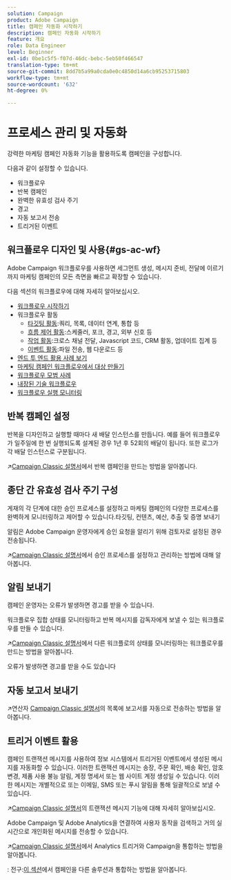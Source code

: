 ```yaml
---
solution: Campaign
product: Adobe Campaign
title: 캠페인 자동화 시작하기
description: 캠페인 자동화 시작하기
feature: 개요
role: Data Engineer
level: Beginner
exl-id: 0be1c5f5-f07d-46dc-bebc-5eb50f466547
translation-type: tm+mt
source-git-commit: 8dd7b5a99a0cda0e0c4850d14a6cb95253715803
workflow-type: tm+mt
source-wordcount: '632'
ht-degree: 0%

---
```


# 프로세스 관리 및 자동화

강력한 마케팅 캠페인 자동화 기능을 활용하도록 캠페인을 구성합니다.

다음과 같이 설정할 수 있습니다.

* 워크플로우
* 반복 캠페인
* 완벽한 유효성 검사 주기
* 경고
* 자동 보고서 전송
* 트리거된 이벤트

## 워크플로우 디자인 및 사용{#gs-ac-wf}

Adobe Campaign 워크플로우를 사용하면 세그먼트 생성, 메시지 준비, 전달에 이르기까지 마케팅 캠페인의 모든 측면을 빠르고 확장할 수 있습니다.

다음 섹션의 워크플로우에 대해 자세히 알아보십시오.

* [워크플로우 시작하기](https://experienceleague.adobe.com/docs/campaign-classic/using/automating-with-workflows/introduction/about-workflows.html?lang=en#automating-with-workflows)
* 워크플로우 활동
   * [타깃팅 활동](https://experienceleague.adobe.com/docs/campaign-classic/using/automating-with-workflows/targeting-activities/about-targeting-activities.html):쿼리, 목록, 데이터 연계, 통합 등
   * [흐름 제어 활동](https://experienceleague.adobe.com/docs/campaign-classic/using/automating-with-workflows/flow-control-activities/about-flow-control-activities.html):스케줄러, 포크, 경고, 외부 신호 등
   * [작업 활동](https://experienceleague.adobe.com/docs/campaign-classic/using/automating-with-workflows/action-activities/about-action-activities.html):크로스 채널 전달, Javascript 코드, CRM 활동, 업데이트 집계 등
   * [이벤트 활동](https://experienceleague.adobe.com/docs/campaign-classic/using/automating-with-workflows/action-activities/about-action-activities.html):파일 전송, 웹 다운로드 등
* [엔드 투 엔드 활용 사례 보기](https://experienceleague.adobe.com/docs/campaign-classic/using/automating-with-workflows/use-cases/about-workflow-use-cases.html)
* [마케팅 캠페인 워크플로우에서 대상 만들기](https://experienceleague.adobe.com/docs/campaign-classic/using/orchestrating-campaigns/orchestrate-campaigns/marketing-campaign-target.html?lang=en#building-the-main-target-in-a-workflow)
* [워크플로우 모범 사례](https://experienceleague.adobe.com/docs/campaign-classic/using/automating-with-workflows/introduction/workflow-best-practices.html)
* [내장된 기술 워크플로우](https://experienceleague.adobe.com/docs/campaign-classic/using/automating-with-workflows/advanced-management/about-technical-workflows.html)
* [워크플로우 실행 모니터링](https://experienceleague.adobe.com/docs/campaign-classic/using/automating-with-workflows/monitoring-workflows/monitoring-workflow-execution.html)

## 반복 캠페인 설정

반복을 디자인하고 실행할 때마다 새 배달 인스턴스를 만듭니다. 예를 들어 워크플로우가 일주일에 한 번 실행되도록 설계된 경우 1년 후 52회의 배달이 됩니다. 또한 로그가 각 배달 인스턴스로 구분됩니다.

:arrow_upper_right:[Campaign Classic 설명서](https://experienceleague.adobe.com/docs/campaign-classic/using/orchestrating-campaigns/orchestrate-campaigns/setting-up-marketing-campaigns.html?lang=en#recurring-and-periodic-campaigns)에서 반복 캠페인을 만드는 방법을 알아봅니다.

## 종단 간 유효성 검사 주기 구성

게재의 각 단계에 대한 승인 프로세스를 설정하고 마케팅 캠페인의 다양한 프로세스를 완벽하게 모니터링하고 제어할 수 있습니다.타깃팅, 컨텐츠, 예산, 추출 및 증명 보내기

알림은 Adobe Campaign 운영자에게 승인 요청을 알리기 위해 검토자로 설정된 경우 전송됩니다.

:arrow_upper_right:[Campaign Classic 설명서](https://experienceleague.adobe.com/docs/campaign-classic/using/orchestrating-campaigns/orchestrate-campaigns/marketing-campaign-approval.html)에서 승인 프로세스를 설정하고 관리하는 방법에 대해 알아봅니다.


## 알림 보내기

캠페인 운영자는 오류가 발생하면 경고를 받을 수 있습니다.

워크플로우 집합 상태를 모니터링하고 반복 메시지를 감독자에게 보낼 수 있는 워크플로우를 만들 수 있습니다.

:arrow_upper_right:[Campaign Classic 설명서](https://experienceleague.adobe.com/docs/campaign-classic/using/automating-with-workflows/use-cases/monitoring/supervising-workflows.html?lang=en#step-1--creating-the-monitoring-workflow)에서 다른 워크플로의 상태를 모니터링하는 워크플로우를 만드는 방법을 알아봅니다.

오류가 발생하면 경고를 받을 수도 있습니다

## 자동 보고서 보내기

:arrow_upper_right:연산자 [Campaign Classic 설명서](https://experienceleague.adobe.com/docs/campaign-classic/using/automating-with-workflows/use-cases/monitoring/sending-a-report-to-a-list.html?lang=en#step-1--creating-the-recipient-list)의 목록에 보고서를 자동으로 전송하는 방법을 알아봅니다.


## 트리거 이벤트 활용

캠페인 트랜잭션 메시지를 사용하여 정보 시스템에서 트리거된 이벤트에서 생성된 메시지를 자동화할 수 있습니다. 이러한 트랜잭션 메시지는 송장, 주문 확인, 배송 확인, 암호 변경, 제품 사용 불능 알림, 계정 명세서 또는 웹 사이트 계정 생성일 수 있습니다. 이러한 메시지는 개별적으로 또는 이메일, SMS 또는 푸시 알림을 통해 일괄적으로 보낼 수 있습니다.

:arrow_upper_right:[Campaign Classic 설명서](https://experienceleague.adobe.com/docs/campaign-classic/using/transactional-messaging/introduction/about-transactional-messaging.html?lang=en#transactional-messaging)의 트랜잭션 메시지 기능에 대해 자세히 알아보십시오.


Adobe Campaign 및 Adobe Analytics을 연결하여 사용자 동작을 검색하고 거의 실시간으로 개인화된 메시지를 전송할 수 있습니다.

:arrow_upper_right:[Campaign Classic 설명서](https://experienceleague.adobe.com/docs/campaign-classic/using/integrating-with-adobe-experience-cloud/experience-triggers/about-triggers.html?lang=en#integrating-with-adobe-experience-cloud)에서 Analytics 트리거와 Campaign을 통합하는 방법을 알아봅니다.

: 전구:[이 섹션](../start/connect.md)에서 캠페인을 다른 솔루션과 통합하는 방법을 알아봅니다.
